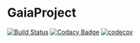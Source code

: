 # GaiaProject
[![Build Status](https://travis-ci.org/MichaelHai/GaiaProject.svg?branch=GaiaProject-1_Setup_CI)](https://travis-ci.org/MichaelHai/GaiaProject)
[![Codacy Badge](https://api.codacy.com/project/badge/Grade/530cf890c33a43adba303c0e5a4d3859)](https://www.codacy.com/app/michael-wanghai/GaiaProject?utm_source=github.com&utm_medium=referral&utm_content=MichaelHai/GaiaProject&utm_campaign=badger)
[![codecov](https://codecov.io/gh/MichaelHai/GaiaProject/branch/master/graph/badge.svg)](https://codecov.io/gh/MichaelHai/GaiaProject)
